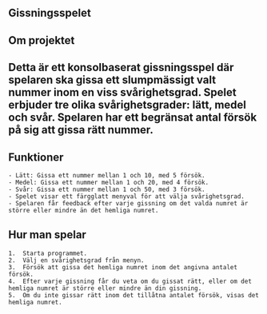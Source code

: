 ## Gissningsspelet

## Om projektet

## Detta är ett konsolbaserat gissningsspel där spelaren ska gissa ett slumpmässigt valt nummer inom en viss svårighetsgrad. Spelet erbjuder tre olika svårighetsgrader: lätt, medel och svår. Spelaren har ett begränsat antal försök på sig att gissa rätt nummer.

## Funktioner

	- Lätt: Gissa ett nummer mellan 1 och 10, med 5 försök.
	- Medel: Gissa ett nummer mellan 1 och 20, med 4 försök.
	- Svår: Gissa ett nummer mellan 1 och 50, med 3 försök.
	- Spelet visar ett färgglatt menyval för att välja svårighetsgrad.
	- Spelaren får feedback efter varje gissning om det valda numret är större eller mindre än det hemliga numret.

## Hur man spelar

	1.	Starta programmet.
	2.	Välj en svårighetsgrad från menyn.
	3.	Försök att gissa det hemliga numret inom det angivna antalet försök.
	4.	Efter varje gissning får du veta om du gissat rätt, eller om det hemliga numret är större eller mindre än din gissning.
	5.	Om du inte gissar rätt inom det tillåtna antalet försök, visas det hemliga numret.